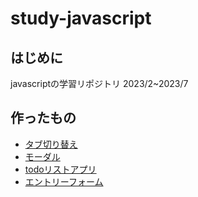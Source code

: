 # study-javascript

## はじめに

javascriptの学習リポジトリ 2023/2~2023/7

## 作ったもの

- [タブ切り替え](https://yukokano.github.io/study-javascript/01_tab/)
- [モーダル](https://yukokano.github.io/study-javascript/02_modal/)
- [todoリストアプリ](https://yukokano.github.io/study-javascript/03_todoApp/)
- [エントリーフォーム](https://yukokano.github.io/study-javascript/04_entryForm/)
